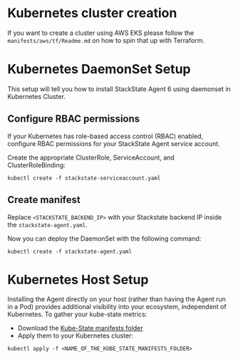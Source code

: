 # Kubernetes cluster creation

If you want to create a cluster using AWS EKS please follow the `manifests/aws/tf/Readme.md` on how to spin that up with Terraform.

# Kubernetes DaemonSet Setup

This setup will tell you how to install StackState Agent 6 using daemonset in Kubernetes Cluster.

## Configure RBAC permissions 

If your Kubernetes has role-based access control (RBAC) enabled, configure RBAC permissions for your StackState Agent service account.  

Create the appropriate ClusterRole, ServiceAccount, and ClusterRoleBinding:

```
kubectl create -f stackstate-serviceaccount.yaml
```

## Create manifest

Replace `<STACKSTATE_BACKEND_IP>` with your Stackstate backend IP inside the `stackstate-agent.yaml`.

Now you can deploy the DaemonSet with the following command:

```
kubectl create -f stackstate-agent.yaml
```

# Kubernetes Host Setup

Installing the Agent directly on your host (rather than having the Agent run in a Pod) provides additional visibility into your ecosystem, independent of Kubernetes.
To gather your kube-state metrics:
* Download the [Kube-State manifests folder](https://github.com/kubernetes/kube-state-metrics/tree/master/kubernetes)
* Apply them to your Kubernetes cluster:

```
kubectl apply -f <NAME_OF_THE_KUBE_STATE_MANIFESTS_FOLDER>
```
